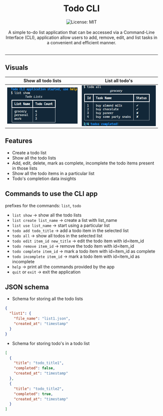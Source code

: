 <div align="center">
<h1 align="center">Todo CLI</h1>
<img alt="License: MIT" src="https://img.shields.io/badge/License-MIT-blue.svg"/><br><br>
A simple to-do list application that can be accessed via a Command-Line Interface (CLI), application allow users to add, remove, edit, and list tasks in a convenient and efficient manner.<br><br>
</div>

---
## Visuals
Show all todo lists | List all todo's
:-------------------------:|:-------------------------:
![](assets/show_todo_lists.png) | ![](assets/list_all_todos.png)

## Features

- Create a todo list
- Show all the todo lists
- Add, edit, delete, mark as complete, incomplete the todo items present in those lists
- Show all the todo items in a particular list
- Todo's completion data insights

## Commands to use the CLI app

prefixes for the commands: `list`, `todo`

- `list show` -> show all the todo lists
- `list create list_name` -> create a list with list_name
- `list use list_name` -> start using a particular list
- `todo add todo_title` -> add a todo item in the selected list
- `todo all` -> show all todos in the selected list
- `todo edit item_id new_title` -> edit the todo item with id=item_id
- `todo remove item_id` -> remove the todo item with id=item_id
- `todo complete item_id` -> mark a todo item with id=item_id as complete
- `todo incomplete item_id` -> mark a todo item with id=item_id as incomplete
- `help` -> print all the commands provided by the app
- `quit` or `exit` -> exit the application

## JSON schema

- Schema for storing all the todo lists

```JSON
{
  "list1": {
    "file_name": "list1.json",
    "created_at": "timestamp"
  }
}
```
- Schema for storing todo's in a todo list
```JSON
[
  {
    "title": "todo_title1",
    "completed": false,
    "created_at": "timestamp"
  },
  {
    "title": "todo_title2",
    "completed": true,
    "created_at": "timestamp"
  }
]
```
